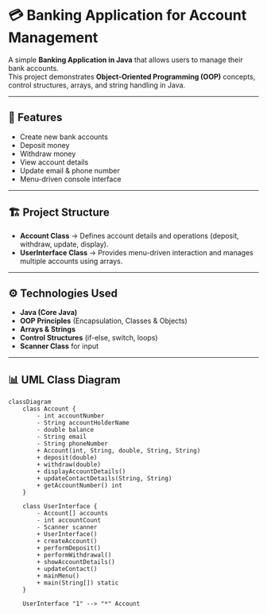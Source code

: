 # 💳 Banking Application for Account Management  

A simple **Banking Application in Java** that allows users to manage their bank accounts.  
This project demonstrates **Object-Oriented Programming (OOP)** concepts, control structures, arrays, and string handling in Java.  

---

## 🚀 Features
- Create new bank accounts  
- Deposit money  
- Withdraw money  
- View account details  
- Update email & phone number  
- Menu-driven console interface  

---

## 🏗️ Project Structure
- **Account Class** → Defines account details and operations (deposit, withdraw, update, display).  
- **UserInterface Class** → Provides menu-driven interaction and manages multiple accounts using arrays.  

---

## ⚙️ Technologies Used
- **Java (Core Java)**  
- **OOP Principles** (Encapsulation, Classes & Objects)  
- **Arrays & Strings**  
- **Control Structures** (if-else, switch, loops)  
- **Scanner Class** for input  

---

## 📊 UML Class Diagram

```mermaid
classDiagram
    class Account {
        - int accountNumber
        - String accountHolderName
        - double balance
        - String email
        - String phoneNumber
        + Account(int, String, double, String, String)
        + deposit(double)
        + withdraw(double)
        + displayAccountDetails()
        + updateContactDetails(String, String)
        + getAccountNumber() int
    }

    class UserInterface {
        - Account[] accounts
        - int accountCount
        - Scanner scanner
        + UserInterface()
        + createAccount()
        + performDeposit()
        + performWithdrawal()
        + showAccountDetails()
        + updateContact()
        + mainMenu()
        + main(String[]) static
    }

    UserInterface "1" --> "*" Account
